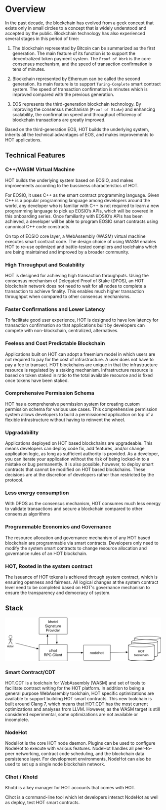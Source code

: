 # Overview
In the past decade, the blockchain has evolved from a geek concept that exists only in small circles to a concept that is widely understood and accepted by the public. Blockchain technology has also experienced several stages in this period of time:

1. The blockchain represented by Bitcoin can be summarized as the first generation. The main feature of its function is to support the decentralized token payment system. The `Proof of Work` is the core consensus mechanism, and the speed of transaction confirmation is tens of minutes.

2. Blockchain represented by Ethereum can be called the second generation. Its main feature is to support `Turing-Complete` smart contract system. The speed of transaction confirmation is minutes which is improved compared with the previous generation.

3. EOS represents the third-generation blockchain technology. By improving the consensus mechanism (`Proof of Stake`) and enhancing scalability, the confirmation speed and throughput efficiency of blockchain transactions are greatly improved.


Based on the third-generation EOS, HOT builds the underlying system, inherits all the technical advantages of EOS, and makes improvements to HOT applications.

## Technical Features

### C++/WASM Virtual Machine

HOT builds the underlying system based on EOSIO, and makes improvements according to the bussiness characteristics of HOT.

For EOSIO, it uses C++ as the smart contract programming language. Given C++ is a popular programming language among developers around the world, any developer who is familiar with C++ is not required to learn a new programming language to pick up EOSIO’s APIs, which will be covered in this onboarding series. Once familiarity with EOSIO’s APIs has been achieved, a developer will be able to program EOSIO smart contracts using canonical C++ code constructs.

On top of EOSIO core layer, a WebAssembly (WASM) virtual machine executes smart contract code. The design choice of using WASM enables HOT to re-use optimized and battle-tested compilers and toolchains which are being maintained and improved by a broader community.

### High Throughput and Scalability

HOT is designed for achieving high transaction throughputs. Using the consensus mechanism of Delegated Proof of Stake (DPOS), an HOT blockchain network does not need to wait for all nodes to complete a transaction to achieve finality. This enables much higher transaction throughput when compared to other consensus mechanisms.

### Faster Confirmations and Lower Latency

To facilitate good user experience, HOT is designed to have low latency for transaction confirmation so that applications built by developers can compete with non-blockchain, centralized, alternatives.

### Feeless and Cost Predictable Blockchain

Applications built on HOT can adopt a freemium model in which users are not required to pay for the cost of infrastructure. A user does not have to pay a fee to transact. HOT blockchains are unique in that the infrastructure resource is regulated by a staking mechanism. Infrastructure resource is based on token staked in ratio to the total available resource and is fixed once tokens have been staked. 

### Comprehensive Permission Schema

HOT has a comprehensive permission system for creating custom permission schema for various use cases. This comprehensive permission system allows developers to build a permissioned application on top of a flexible infrastructure without having to reinvent the wheel.

### Upgradability

Applications deployed on HOT based blockchains are upgradeable. This means developers can deploy code fix, add features, and/or change application logic, as long as sufficient authority is provided. As a developer, you can iterate your application without the risk of being locked-in to a mistake or bug permanently. It is also possible, however, to deploy smart contracts that cannot be modified on HOT based blockchains. These decisions are at the discretion of developers rather than restricted by the protocol.

### Less energy consumption

With DPOS as the consensus mechanism, HOT consumes much less energy to validate transactions and secure a blockchain compared to other consensus algorithms

### Programmable Economics and Governance

The resource allocation and governance mechanism of any HOT based blockchain are programmable via smart contracts. Developers only need to modify the system smart contracts to change resource allocation and governance rules of an HOT blockchain. 

### HOT, Rooted in the system contract

The issuance of HOT tokens is achieved through system contract, which is ensuring openness and fairness. All logical changes at the system contract level need to be completed based on HOT's governance mechanism to ensure the transparency and democracy of system.

## Stack

<img src="https://github.com/houseoftokens/wiki/blob/master/assets/images/arch.png?raw=true" style="width:600px;" alt="A typical interaction with the HOT blockchain.">

### Smart Contract/CDT

HOT.CDT is a toolchain for WebAssembly (WASM) and set of tools to facilitate contract writing for the HOT platform. In addition to being a general purpose WebAssembly toolchain, HOT specific optimizations are available to support building HOT smart contracts. This new toolchain is built around Clang 7, which means that HOT.CDT has the most current optimizations and analyses from LLVM. However, as the WASM target is still considered experimental, some optimizations are not available or incomplete.

### NodeHot

NodeHot is the core HOT node daemon. Plugins can be used to configure NodeHot to execute with various features. NodeHot handles all peer-to-peer networking, contract code scheduling, and the blockchain data persistence layer. For development environments, NodeHot can also be used to set up a single node blockchain network.

### Clhot / Khotd

Khotd is a key manager for HOT accounts that comes with HOT.

Clhot is a command-line tool which let developers interact NodeHot as well as deploy, test HOT smart contracts.

